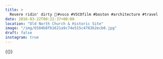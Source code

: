 ```yaml
---
title: >
  Revere ridin' dirty 🐴🕯#vsco #VSCOfilm #boston #architecture #travel
date: 2016-03-22T00:22:37+00:00
location: "Old North Church & Historic Site"
image: "/img/6504b8fb1621a9c74e515c4763b2ecb0.jpg"
draft: false
instagram: true
---
```


{{<photo src="/img/6504b8fb1621a9c74e515c4763b2ecb0.jpg">}}
